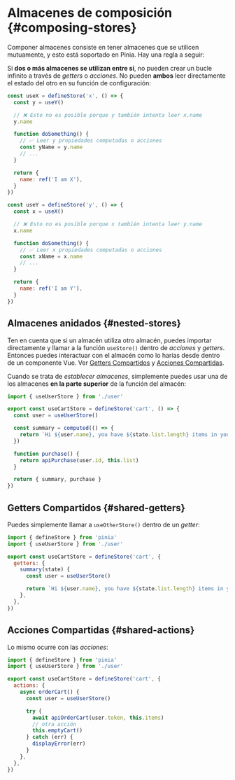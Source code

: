 # Almacenes de composición {#composing-stores}

Componer almacenes consiste en tener almacenes que se utilicen mutuamente, y esto está soportado en Pinia. Hay una regla a seguir:

Si **dos o más almacenes se utilizan entre sí**, no pueden crear un bucle infinito a través de _getters_ o _acciones_. No pueden **ambos** leer directamente el estado del otro en su función de configuración:

```js
const useX = defineStore('x', () => {
  const y = useY()

  // ❌ Esto no es posible porque y también intenta leer x.name
  y.name

  function doSomething() {
    // ✅ Leer y propiedades computadas o acciones
    const yName = y.name
    // ...
  }

  return {
    name: ref('I am X'),
  }
})

const useY = defineStore('y', () => {
  const x = useX()

  // ❌ Esto no es posible porque x también intenta leer y.name
  x.name

  function doSomething() {
    // ✅ Leer x propiedades computadas o acciones
    const xName = x.name
    // ...
  }

  return {
    name: ref('I am Y'),
  }
})
```

## Almacenes anidados {#nested-stores}

Ten en cuenta que si un almacén utiliza otro almacén, puedes importar directamente y llamar a la función `useStore()` dentro de _acciones_ y _getters_. Entonces puedes interactuar con el almacén como lo harías desde dentro de un componente Vue. Ver [Getters Compartidos](#shared-getters) y [Acciones Compartidas](#shared-actions).

Cuando se trata de _establecer almacenes_, simplemente puedes usar una de los almacenes **en la parte superior** de la función del almacén:

```ts
import { useUserStore } from './user'

export const useCartStore = defineStore('cart', () => {
  const user = useUserStore()

  const summary = computed(() => {
    return `Hi ${user.name}, you have ${state.list.length} items in your cart. It costs ${state.price}.`
  })

  function purchase() {
    return apiPurchase(user.id, this.list)
  }

  return { summary, purchase }
})
```

## Getters Compartidos {#shared-getters}

Puedes simplemente llamar a `useOtherStore()` dentro de un _getter_:

```js
import { defineStore } from 'pinia'
import { useUserStore } from './user'

export const useCartStore = defineStore('cart', {
  getters: {
    summary(state) {
      const user = useUserStore()

      return `Hi ${user.name}, you have ${state.list.length} items in your cart. It costs ${state.price}.`
    },
  },
})
```

## Acciones Compartidas {#shared-actions}

Lo mismo ocurre con las _acciones_:

```js
import { defineStore } from 'pinia'
import { useUserStore } from './user'

export const useCartStore = defineStore('cart', {
  actions: {
    async orderCart() {
      const user = useUserStore()

      try {
        await apiOrderCart(user.token, this.items)
        // otra acción
        this.emptyCart()
      } catch (err) {
        displayError(err)
      }
    },
  },
})
```
